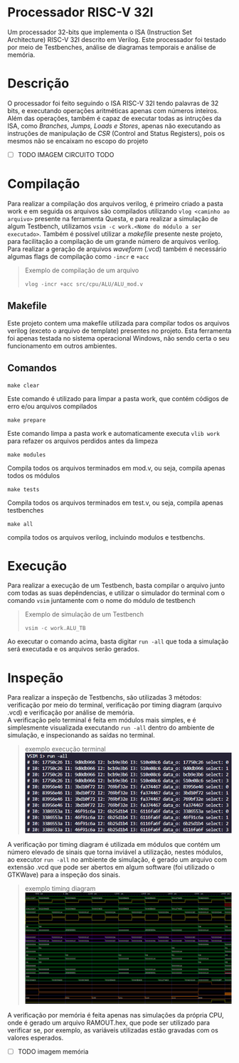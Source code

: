 # Processador RISC-V 32I

Um processador 32-bits que implementa o ISA (Instruction Set Architecture) RISC-V 32I descrito em Verilog. Este processador foi testado por meio de Testbenches, análise de diagramas temporais e análise de memória.

# Descrição

O processador foi feito seguindo o ISA RISC-V 32I tendo palavras de 32 bits, e executando operações aritméticas apenas com números inteiros. Além das operações, também é capaz de executar todas as intruções da ISA, como *Branches, Jumps, Loads e Stores*, apenas não executando as instruções de manipulação de *CSR* (Control and Status Registers), pois os mesmos não se encaixam no escopo do projeto

- [ ] TODO IMAGEM CIRCUITO TODO

# Compilação

Para realizar a compilação dos arquivos verilog, é primeiro criado a pasta work e em seguida os arquivos são compilados utilizando `vlog <caminho ao arquivo>` presente na ferramenta Questa, e para realizar a simulação de algum Testbench, utilizamos `vsim -c work.<Nome do módulo a ser executado>`. Também é possível utilizar a *makefile* presente neste projeto, para facilitação a compilação de um grande número de arquivos verilog. Para realizar a geração de arquivos *waveform* (.vcd) também é necessário algumas flags de compilação como `-incr` e `+acc`

> Exemplo de compilação de um arquivo
> ~~~
> vlog -incr +acc src/cpu/ALU/ALU_mod.v
> ~~~

## Makefile
Este projeto contem uma makefile utilizada para compilar todos os arquivos verilog (exceto o arquivo de template) presentes no projeto. Esta ferramenta foi apenas testada no sistema operacional Windows, não sendo certa o seu funcionamento em outros ambientes.
## Comandos

~~~shell
make clear
~~~
Este comando é utilizado para limpar a pasta work, que contém códigos de erro e/ou arquivos compilados

~~~shell
make prepare
~~~
Este comando limpa a pasta work e automaticamente executa `vlib work` para refazer os arquivos perdidos antes da limpeza

~~~shell
make modules
~~~
Compila todos os arquivos terminados em mod.v, ou seja, compila apenas todos os módulos

~~~shell
make tests
~~~
Compila todos os arquivos terminados em test.v, ou seja, compila apenas testbenches

~~~shell
make all
~~~
compila todos os arquivos verilog, incluindo modulos e testbenchs.

# Execução
Para realizar a execução de um Testbench, basta compilar o arquivo junto com todas as suas depêndencias, e utilizar o simulador do terminal com o comando `vsim` juntamente com o nome do módulo de testbench
> Exemplo de simulação de um Testbench
> ~~~
> vsim -c work.ALU_TB
> ~~~
Ao executar o comando acima, basta digitar `run -all` que toda a simulação será executada e os arquivos serão gerados.

# Inspeção
Para realizar a inspeção de Testbenchs, são utilizadas 3 métodos: verificação por meio do terminal, verificação por timing diagram (arquivo .vcd) e verificação por análise de memória. <br>
A verificação pelo terminal é feita em módulos mais simples, e é simplesmente visualizada executando `run -all` dentro do ambiente de simulação, e inspecionando as saídas no terminal. <br>
>exemplo execução terminal <br>
![](/assets/terminal.png)

A verificação por timing diagram é utilizada em módulos que contém um número elevado de sinais que torna inviável a utilização, nestes módulos, ao executor `run -all` no ambiente de simulação, é gerado um arquivo com extensão .vcd que pode ser abertos em algum software (foi utilizado o GTKWave) para a inspeção dos sinais.

>exemplo timing diagram <br>
![](assets/waveform1.png)

A verificação por memória é feita apenas nas simulações da própria CPU, onde é gerado um arquivo RAMOUT.hex, que pode ser utilizado para verificar se, por exemplo, as variáveis utilizadas estão gravadas com os valores esperados.

- [ ] TODO imagem memória